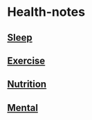 # Health-notes

## [Sleep](sleep.md)

## [Exercise](exercise.md)

## [Nutrition](nutrition.md)

## [Mental](mental.md)
